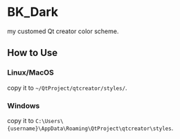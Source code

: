 # BK_Dark
my customed Qt creator color scheme.

## How to Use

### Linux/MacOS
copy it to ``~/QtProject/qtcreator/styles/``.

### Windows
copy it to ``C:\Users\{username}\AppData\Roaming\QtProject\qtcreator\styles``.
